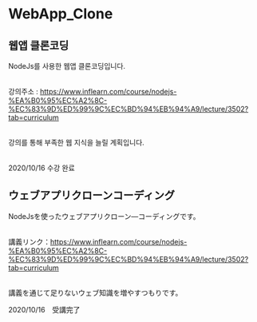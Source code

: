 # WebApp_Clone
## 웹앱 클론코딩
NodeJs를 사용한 웹앱 클론코딩입니다.<br><br>

강의주소 : https://www.inflearn.com/course/nodejs-%EA%B0%95%EC%A2%8C-%EC%83%9D%ED%99%9C%EC%BD%94%EB%94%A9/lecture/3502?tab=curriculum<br><br>

강의를 통해 부족한 웹 지식을 늘릴 계획입니다.<br><br>

2020/10/16 수강 완료<br>


## ウェブアプリクローンコーディング
NodeJsを使ったウェブアプリクローン―コーディングです。<br><br>

講義リンク：https://www.inflearn.com/course/nodejs-%EA%B0%95%EC%A2%8C-%EC%83%9D%ED%99%9C%EC%BD%94%EB%94%A9/lecture/3502?tab=curriculum<br><br>

講義を通じて足りないウェブ知識を増やすつもりです。

2020/10/16　受講完了